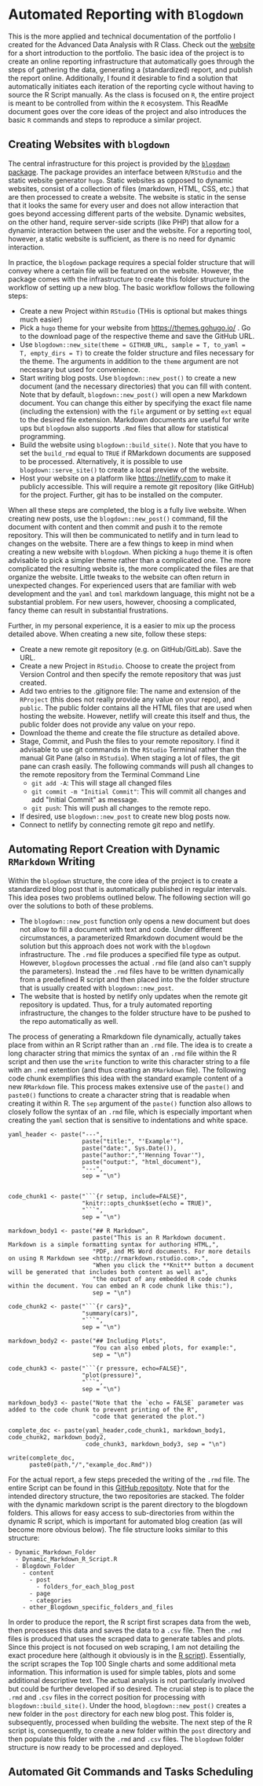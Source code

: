 # Automated Reporting with `Blogdown`

This is the more applied and technical documentation of the portfolio I created for the Advanced Data Analysis with R Class. Check out the [website](https://kind-wescoff-aaca29.netlify.app/about/) for a  short introduction to the portfolio. The basic idea of the project is to create an online reporting infrastructure that automatically goes through the steps of gathering the data, generating a (standardized) report, and publish the report online. Additionally, I found it desirable to find a solution that automatically initiates each iteration of the reporting cycle without having to source the R Script manually. As the class is focused on `R`, the entire project is meant to be controlled from within the `R` ecosystem. This ReadMe document goes over the core ideas of the project and also introduces the basic `R` commands and steps to reproduce a similar project. 

## Creating Websites with `blogdown`

The central infrastructure for this project is provided by the [`blogdown` package](https://bookdown.org/yihui/blogdown/). The package provides an interface between `R`/`RStudio` and the static website generator `hugo`. Static websites as opposed to dynamic websites, consist of a collection of files (markdown, HTML, CSS, etc.) that are then processed to create a website. The website is static in the sense that it looks the same for every user and does not allow interaction that goes beyond accessing different parts of the website. Dynamic websites, on the other hand, require server-side scripts (like PHP) that allow for a dynamic interaction between the user and the website. For a reporting tool, however, a static website is sufficient, as there is no need for dynamic interaction.

In practice, the `blogdown` package requires a special folder structure that will convey where a certain file will be featured on the website. However, the package comes with the infrastructure to create this folder structure in the workflow of setting up a new blog. The basic workflow follows the following steps:

- Create a new Project within `RStudio` (THis is optional but makes things much easier)
- Pick a `hugo` theme for your website from https://themes.gohugo.io/ . Go to the download page of the respective theme and save the GitHub URL.
- Use `blogdown::new_site(theme = GITHUB_URL, sample = T, to_yaml = T, empty_dirs = T)` to create the folder structure and files necessary for the theme. The arguments in addition to the `theme` argument are not necessary but used for convenience.
- Start writing blog posts. Use `blogdown::new_post()` to create a new document (and the necessary directories) that you can fill with content. Note that by default, `blogdown::new_post()` will open a new Markdown document. You can change this either by specifying the exact file name (including the extension) with the `file` argument or by setting `ext` equal to the desired file extension. Markdown documents are useful for write ups but `blogdown` also supports `.Rmd` files that allow for statistical programming.
- Build the website using `blogdown::build_site()`. Note that you have to set the `build_rmd` equal to `TRUE` if RMarkdown documents are supposed to be processed. Alternatively, it is possible to use `blogdown::serve_site()` to create a local preview of the website. 
- Host your website on a platform like https://netlify.com to make it publicly accessible. This will require a remote git repository (like GitHub) for the project. Further, git has to be installed on the computer.

When all these steps are completed, the blog is a fully live website. When creating new posts, use the `blogdown::new_post()` command, fill the document with content and then commit and push it to the remote repository. This will then be communicated to netlify and in turn lead to changes on the website. There are a few things to keep in mind when creating a new website with `blogdown`. When picking a `hugo` theme it is often advisable to pick a simpler theme rather than a complicated one. The more complicated the resulting website is, the more complicated the files are that organize the website. Little tweaks to the website can often return in unexpected changes. For experienced users that are familiar with web development and the `yaml` and `toml` markdown language, this might not be a substantial problem. For new users, however, choosing a complicated, fancy theme can result in substantial frustrations. 

Further, in my personal experience, it is a easier to mix up the process detailed above. When creating a new site, follow these steps:

- Create a new remote git repository (e.g. on GitHub/GitLab). Save the URL.
- Create a new Project in `RStudio`. Choose to create the project from Version Control and then specify the remote repository that was just created.
- Add two entries to the .gitignore file: The name and extension of the `RProject` (this does not really provide any value on your repo), and `public`. The public folder contains all the HTML files that are used when hosting the website. However, netlify will create this itself and thus, the public folder does not provide any value on your repo.
- Download the theme and create the file structure as detailed above.
- Stage, Commit, and Push the files to your remote repository. I find it advisable to use git commands in the `RStudio` Terminal rather than the manual Git Pane (also in `RStudio`). When staging a lot of files, the git pane can crash easily. The following commands will push all changes to the remote repository from the Terminal Command Line
  - `git add -A`: This will stage all changed files
  - `git commit -m "Initial Commit"`: This will commit all changes and add "Initial Commit" as message.
  - `git push`: This will push all changes to the remote repo.
- If desired, use `blogdown::new_post` to create new blog posts now.
- Connect to netlify by connecting remote git repo and netlify.

## Automating Report Creation with Dynamic `RMarkdown` Writing

Within the `blogdown` structure, the core idea of the project is to create a standardized blog post that is automatically published in regular intervals. This idea poses two problems outlined below. The following section will go over the solutions to both of these problems. 

- The `blogdown::new_post` function only opens a new document but does not allow to fill a document with text and code. Under different circumstances, a parameterized Rmarkdown document would be the solution but this approach does not work with the `blogdown` infrastructure. The `.rmd` file produces a specified file type as output. However, `blogdown` processes the actual `.rmd` file (and also can't supply the parameters). Instead the `.rmd` files have to be written dynamically from a predefined R script and then placed into the the folder structure that is usually created with `blogdown::new_post`.
- The website that is hosted by netlify only updates when the remote git repository is updated. Thus, for a truly automated reporting infrastructure, the changes to the folder structure have to be pushed to the repo automatically as well.

The process of generating a Rmarkdown file dynamically, actually takes place from within an R Script rather than an `.rmd` file. The idea is to create a long character string that mimics the syntax of an `.rmd` file within the R script and then use the `write` function to write this character string to a file with an `.rmd` extention (and thus creating an `RMarkdown` file). The following code chunk exemplifies this idea with the standard example content of a new `RMarkdown` file. This process makes extensive use of the `paste()` and `paste0()` functions to create a character string that is readable when creating it within R. The `sep` argument of the `paste()` function also allows to closely follow the syntax of an `.rmd` file, which is especially important when creating the `yaml` section that is sensitive to indentations and white space.

```
yaml_header <- paste("---",
                     paste("title:", "'Example'"),
                     paste("date:", Sys.Date()),
                     paste("author:","'Henning Tovar'"),
                     paste("output:", "html_document"),
                     "---",
                     sep = "\n")


code_chunk1 <- paste("```{r setup, include=FALSE}",
                     "knitr::opts_chunk$set(echo = TRUE)",
                     "```",
                     sep = "\n")
                     
markdown_body1 <- paste("## R Markdown",
                        paste("This is an R Markdown document. Markdown is a simple formatting syntax for authoring HTML,",
                        "PDF, and MS Word documents. For more details on using R Markdown see <http://rmarkdown.rstudio.com>.",
                        "When you click the **Knit** button a document will be generated that includes both content as well as",
                        "the output of any embedded R code chunks within the document. You can embed an R code chunk like this:"),
                        sep = "\n")

code_chunk2 <- paste("```{r cars}",
                     "summary(cars)",
                     "```",
                     sep = "\n")
                     
markdown_body2 <- paste("## Including Plots",
                        "You can also embed plots, for example:",
                        sep = "\n")

code_chunk3 <- paste("```{r pressure, echo=FALSE}",
                     "plot(pressure)",
                     "```",
                     sep = "\n")
                     
markdown_body3 <- paste("Note that the `echo = FALSE` parameter was added to the code chunk to prevent printing of the R",
                        "code that generated the plot.")

complete_doc <- paste(yaml_header,code_chunk1, markdown_body1, code_chunk2, markdown_body2,
                      code_chunk3, markdown_body3, sep = "\n")
                      
write(complete_doc,
      paste0(path,"/","example_doc.Rmd"))
```

For the actual report, a few steps preceded the writing of the `.rmd` file. The entire Script can be found in this [GitHub repositoty](https://github.com/httovar/auto_reporting_dyn_rmd). Note that for the intended directory structure, the two repositories are stacked. The folder with the dynamic markdown script is the parent directory to the blogdown folders. This allows for easy access to sub-directories from within the dynamic R script, which is important for automated blog creation (as will become more obvious below). The file structure looks similar to this structure:

```
- Dynamic_Markdown_Folder
  - Dynamic_Markdown_R_Script.R
  - Blogdown_Folder
    - content
      - post
        - folders_for_each_blog_post
      - page
      - categories
    - other_Blogdown_specific_folders_and_files
```
In order to produce the report, the R script first scrapes data from the web, then processes this data and saves the data to a `.csv` file. Then the `.rmd` files is produced that uses the scraped data to generate tables and plots. Since this project is not focused on web scraping, I am not detailing the exact procedure here (although it obviously is in the [R script](https://github.com/httovar/auto_reporting_dyn_rmd/blob/main/Dynamic_Reporting.R)). Essentially, the script scrapes the Top 100 Single charts and some additional meta information. This information is used for simple tables, plots and some additional descriptive text. The actual analysis is not particularly involved but could be further developed if so desired.
The crucial step is to place the `.rmd` and `.csv` files in the correct position for processing with `blogdown::build_site()`. Under the hood, `blogdown::new_post()` creates a new folder in the `post` directory for each new blog post. This folder is, subsequently, processed when building the website. The next step of the R script is, consequently, to create a new folder within the `post` directory and then populate this folder with the `.rmd` and `.csv` files. The `blogdown` folder structure is now ready to be processed and deployed.

## Automated Git Commands and Tasks Scheduling





  